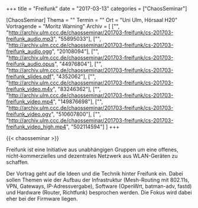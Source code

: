 +++
title = "Freifunk"
date = "2017-03-13"
categories = ["ChaosSeminar"]

[ChaosSeminar]
Thema = ""
Termin = ""
Ort = "Uni Ulm, Hörsaal H20"
Vortragende = "Moritz Warning"
Archiv = [
	["", "http://archiv.ulm.ccc.de/chaosseminar/201703-freifunk/cs-201703-freifunk_audio.mp3", "55895033"],
	["", "http://archiv.ulm.ccc.de/chaosseminar/201703-freifunk/cs-201703-freifunk_audio.ogg", "20108094"],
	["", "http://archiv.ulm.ccc.de/chaosseminar/201703-freifunk/cs-201703-freifunk_audio.opus", "44976804"],
	["", "http://archiv.ulm.ccc.de/chaosseminar/201703-freifunk/cs-201703-freifunk_slides.pdf", "4352062"],
	["", "http://archiv.ulm.ccc.de/chaosseminar/201703-freifunk/cs-201703-freifunk_video.m4v", "83246362"],
	["", "http://archiv.ulm.ccc.de/chaosseminar/201703-freifunk/cs-201703-freifunk_video.mp4", "149876698"],
	["", "http://archiv.ulm.ccc.de/chaosseminar/201703-freifunk/cs-201703-freifunk_video.ogv", "510607800"],
	["", "http://archiv.ulm.ccc.de/chaosseminar/201703-freifunk/cs-201703-freifunk_video_high.mp4", "502114594"]
	]
+++

{{< chaosseminar >}}

Freifunk ist eine Initiative aus unabhängigen Gruppen um eine offenes, nicht-kommerzielles und dezentrales Netzwerk aus WLAN-Geräten zu schaffen.

Der Vortrag geht auf die Ideen und die Technik hinter Freifunk ein. Dabei sollen Themen wie der Aufbau der Infrastruktur (Mesh-Routing mit 802.11s, VPN, Gateways, IP-Adressvergabe), Software (OpenWrt, batman-adv, fastd) und Hardware (Router, Richtfunk) besprochen werden. Die Fokus wird dabei eher bei der Firmware liegen.
